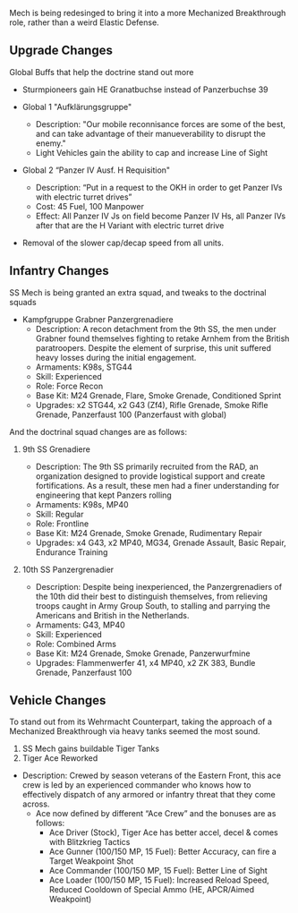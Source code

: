Mech is being redesinged to bring it into a more Mechanized Breakthrough role, rather than a weird Elastic Defense.


## Upgrade Changes
Global Buffs that help the doctrine stand out more
  - Sturmpioneers gain HE Granatbuchse instead of Panzerbuchse 39
  - Global 1 "Aufklärungsgruppe"
      - Description: "Our mobile reconnisance forces are some of the best, and can take advantage of their manueverability to disrupt the enemy."
      - Light Vehicles gain the ability to cap and increase Line of Sight


  - Global 2 “Panzer IV Ausf. H Requisition"
      - Description: “Put in a request to the OKH in order to get Panzer IVs with electric turret drives”
      - Cost: 45 Fuel, 100 Manpower
      - Effect: All Panzer IV Js on field become Panzer IV Hs, all Panzer IVs after that are the H Variant with electric turret drive

  - Removal of the slower cap/decap speed from all units.

## Infantry Changes
SS Mech is being granted an extra squad, and tweaks to the doctrinal squads
  - Kampfgruppe Grabner Panzergrenadiere
      - Description: A recon detachment from the 9th SS, the men under Grabner found themselves fighting to retake Arnhem from the British paratroopers. Despite the element of surprise, this unit suffered heavy losses during the initial engagement.
      - Armaments: K98s, STG44
      - Skill: Experienced
      - Role: Force Recon
      - Base Kit: M24 Grenade, Flare, Smoke Grenade, Conditioned Sprint
      - Upgrades: x2 STG44, x2 G43 (Zf4), Rifle Grenade, Smoke Rifle Grenade, Panzerfaust 100 (Panzerfaust with global)

And the doctrinal squad changes are as follows:
1. 9th SS Grenadiere
      - Description: The 9th SS primarily recruited from the RAD, an organization designed to provide logistical support and create fortifications. As a result, these men had a finer understanding for engineering that kept Panzers rolling
      - Armaments: K98s, MP40
      - Skill: Regular
      - Role: Frontline
      - Base Kit: M24 Grenade, Smoke Grenade, Rudimentary Repair
      - Upgrades: x4 G43, x2 MP40, MG34, Grenade Assault, Basic Repair, Endurance Training

2. 10th SS Panzergrenadier
      - Description: Despite being inexperienced, the Panzergrenadiers of the 10th did their best to distinguish themselves, from relieving troops caught in Army Group South, to stalling and parrying the Americans and British in the Netherlands.
      - Armaments: G43, MP40
      - Skill: Experienced
      - Role: Combined Arms
      - Base Kit: M24 Grenade, Smoke Grenade, Panzerwurfmine
      - Upgrades:  Flammenwerfer 41, x4 MP40, x2 ZK 383, Bundle Grenade, Panzerfaust 100
## Vehicle Changes
To stand out from its Wehrmacht Counterpart, taking the approach of a Mechanized Breakthrough via heavy tanks seemed the most sound.
 1. SS Mech gains buildable Tiger Tanks
 2. Tiger Ace Reworked
  - Description: Crewed by season veterans of the Eastern Front, this ace crew is led by an experienced commander who knows how to effectively dispatch of any armored or infantry threat that they come across.
      - Ace now defined by different “Ace Crew” and the bonuses are as follows:
          - Ace Driver (Stock), Tiger Ace has better accel, decel & comes with Blitzkrieg Tactics
          - Ace Gunner (100/150 MP, 15 Fuel): Better Accuracy, can fire a Target Weakpoint Shot
          - Ace Commander (100/150 MP, 15 Fuel): Better Line of Sight
          - Ace Loader (100/150 MP, 15 Fuel): Increased Reload Speed, Reduced Cooldown of Special Ammo (HE, APCR/Aimed Weakpoint)
